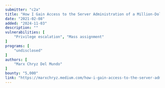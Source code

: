 ```yaml
---
submitter: "c2a"
title: "How I Gain Access to the Server Administration of a Million-Dollar Company"
date: "2021-02-08"
added: "2024-11-03"
description: ""
vulnerabilities: [
    "Privilege escalation", "Mass assignment"
]
programs: [
    "undisclosed"
]
authors: [
    "Marx Chryz Del Mundo"
]
bounty: "5,000"
link: "https://marxchryz.medium.com/how-i-gain-access-to-the-server-administration-of-a-million-dollar-company-14da68c7a9dd"
---
```




